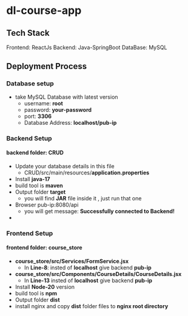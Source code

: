 # dl-course-app
## Tech Stack
Frontend: ReactJs
Backend: Java-SpringBoot
DataBase: MySQL

## Deployment Process
### Database setup
- take MySQL Database with latest version
  - username: **root**
  - password: **your-password**
  - port: **3306**
  - Database Address: **localhost/pub-ip**
 ### Backend Setup
#### backend folder: CRUD
- Update your database details in this file
  - CRUD/src/main/resources/**application.properties**
- Install **java-17**
- build tool is **maven**
- Output folder **target**
  - you will find **JAR** file inside it , just run that one
- Browser pub-ip:8080/api
  - you will get message: **Successfully connected to Backend!**
- 
### Frontend Setup 
#### frontend folder: course_store
- **course_store/src/Services/FormService.jsx**
  - In **Line-8**: insted of **localhost** give backend **pub-ip**
- **course_store/src/Components/CourseDetails/CourseDetails.jsx**
  - In **Line-13** insted of **localhost** give backend **pub-ip**
- Install **Node-20** version
- build tool is **npm**
- Output folder **dist**
- install nginx and copy **dist** folder files to **nginx root directory**





